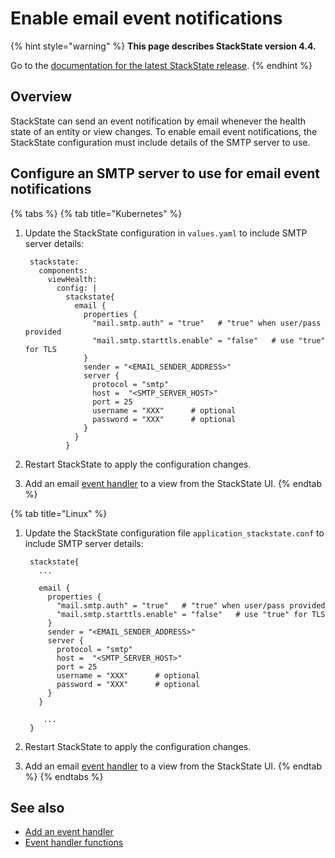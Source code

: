 # Enable email event notifications

{% hint style="warning" %}
**This page describes StackState version 4.4.**

Go to the [documentation for the latest StackState release](https://docs.stackstate.com/).
{% endhint %}

## Overview

StackState can send an event notification by email whenever the health state of an entity or view changes. To enable email event notifications, the StackState configuration must include details of the SMTP server to use.

## Configure an SMTP server to use for email event notifications

{% tabs %}
{% tab title="Kubernetes" %}
1. Update the StackState configuration in `values.yaml` to include SMTP server details:

   ```text
    stackstate:
      components:
        viewHealth:
          config: |
            stackstate{
              email {
                properties {
                  "mail.smtp.auth" = "true"   # "true" when user/pass provided   
                  "mail.smtp.starttls.enable" = "false"   # use "true" for TLS
                }
                sender = "<EMAIL_SENDER_ADDRESS>"
                server {
                  protocol = "smtp"
                  host =  "<SMTP_SERVER_HOST>"
                  port = 25
                  username = "XXX"      # optional
                  password = "XXX"      # optional
                }
              }
            }
   ```

2. Restart StackState to apply the configuration changes.
3. Add an email [event handler](../../use/metrics-and-events/send-event-notifications.md#send-event-notifications-with-event-handlers) to a view from the StackState UI.
{% endtab %}

{% tab title="Linux" %}
1. Update the StackState configuration file `application_stackstate.conf` to include SMTP server details:

   ```text
    stackstate{
      ...

      email {
        properties {
          "mail.smtp.auth" = "true"   # "true" when user/pass provided   
          "mail.smtp.starttls.enable" = "false"   # use "true" for TLS
        }
        sender = "<EMAIL_SENDER_ADDRESS>"
        server {
          protocol = "smtp"
          host =  "<SMTP_SERVER_HOST>"
          port = 25
          username = "XXX"      # optional
          password = "XXX"      # optional
        }
      }

       ...
    }
   ```

2. Restart StackState to apply the configuration changes.
3. Add an email [event handler](../../use/metrics-and-events/send-event-notifications.md#send-event-notifications-with-event-handlers) to a view from the StackState UI.
{% endtab %}
{% endtabs %}

## See also

* [Add an event handler](../../use/metrics-and-events/send-event-notifications.md#send-event-notifications-with-event-handlers)
* [Event handler functions](../../develop/developer-guides/custom-functions/event-handler-functions.md)

